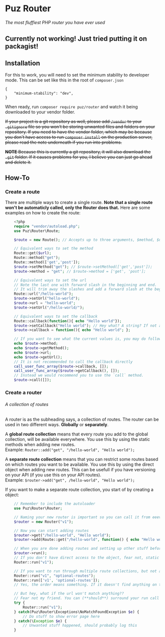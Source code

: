 # Puz Router
###### The most fluffiest PHP router you have ever used

## Currently not working! Just tried putting it on packagist!

## Installation
For this to work, you will need to set the minimum stability to developer mode.
This can be set like this in the root of `composer.json`

    {
        "minimum-stability": "dev",
    }

When ready, run `composer require puz/router` and watch it being downloaded to your vendor folder.  

~~If your project is a git repository as well, please add `/vendor` to your `.gitignore` file so you won't be storing unwanted files and folders on your repository. If you need to have the vendor folder, which may be because you don't have access to run `composer install` on the production server, please read the note underneath if you run into problems.~~

~~**NOTE** Because this is currently a git repository, it will also download the `.git` folder. If it causes problems for you, I believe you can just go ahead and delete it.~~

## How-To
### Create a route
There are multiple ways to create a single route. **Note that a single route won't be automaticly called, only the Router does that.**
Here are some examples on how to create the route:
```php
    <?php
    require "vendor/autoload.php";
    use Puz\Router\Route;

    $route = new Route(); // Accepts up to three arguments, $method, $url, $callback

    // Equivalent ways to set the method
    Route::get($url);
    Route::method("get");
    Route::method(['get','post']);
    $route->setMethod("get"); // $route->setMethod(['get','post']);
    $route->method = "get"; // $route->method = ['get', 'post'];

    // Equivalent ways to set the url
    // Note the last one with forward slash in the beginning and end.
    // It will trim away the slashes and add a forward slash at the beginning at any time
    Route::url("/hello-world");
    $route->setUrl("hello-world");
    $route->url = "hello-world";
    $route->setUrl("/hello-world/");

    // Equivalent ways to set the callback
    Route::callback(function(){ echo "Hello world"});
    $route->setCallback("Hello world"); // Hey what? A string? If not a callable argument, it will make a anonynomous function and echo out the string
    $route->callback = function(){ echo "Hello world"; };

    // If you want to see what the current values is, you may do following:
    echo $route->method;
    echo $route->getMethod();
    echo $route->url;
    echo $route->getUrl();
    // It is not recommended to call the callback directly
    call_user_func_array($route->callback, []);
    call_user_func_array($route->getCallback(), []);
    // Instead we would recommend you to use the `call` method.
    $route->call([]);
```
### Create a router
###### A collection of routes
A router is as the subheading says, a collection of routes.
The router can be used in two different ways. **Globally** or **separately**.

A **global route collection** means that every route you add to the global collection, will be available everywhere. You use this by using the static methods when adding new routes.  
Example: `Router::add("get", "/hello-world", "Hello world");`

A **separate route collection** means that you can restrict some routes based on which routes you want to be available. You use this by using the direct object when adding new routes. This can be usefull if you have versioning on your API (if you use this on your API routes).  
Example: `$router->add("get", /hello-world", "Hello world");`

If you want to make a separate route collection, you start of by creating a object:
```php
    // Remember to include the autoloader
    use Puz\Router\Router;

    // Naming your new router is important so you can call it from eeeverywhere
    $router = new Router("v1");

    // Now you can start adding routes
    $router->get("/hello-world", "Hello world");
    $router->add(Route::get("/hello-world", function() { echo "Hello world"; }));

    // When you are done adding routes and setting up other stuff before running the application
    $router->run();
    // If you don't have direct access to the object, fear not, static call method is here to help
    Router::run("v1");

    // If you want to run through multiple route collections, but not all?? EASY!
    Router::run("v1", "optional-routes");
    Router::run(['v1', 'optional-routes']);
    // Yes, the order means something. If it doesn't find anything on the "v1" collection, it will go see if it find anything on "optional-routes"

    // But hey, what if the url won't match anything??
    // Fear not my friend. You can (**should**) surround your run call with a try catch.
    try {
        Router::run("v1");
    } catch(Puz\Router\Exceptions\NoMatchFoundException $e) {
        // Do stuff to show error page here
    } catch(\Exception $e) {
        // Unwanted stuff happened, should probably log this
    }
```

